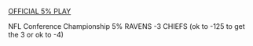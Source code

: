 [OFFICIAL 5% PLAY](https://sportspicks.locals.com/post/5161336/official-5-play)

NFL
Conference Championship
5% RAVENS -3 CHIEFS (ok to -125 to get the 3 or ok to -4)